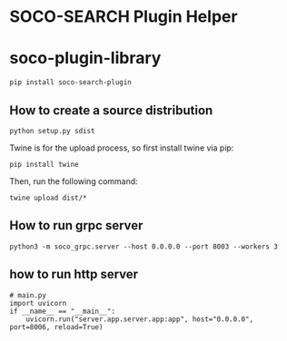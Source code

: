 # SOCO-SEARCH Plugin Helper

# soco-plugin-library

```
pip install soco-search-plugin
```

## How to create a source distribution
```
python setup.py sdist
``` 


Twine is for the upload process, so first install twine via pip:
```
pip install twine

```

Then, run the following command:
```
twine upload dist/*
```


## How to run grpc server
```
python3 -m soco_grpc.server --host 0.0.0.0 --port 8003 --workers 3
```

## how to run http server
```
# main.py
import uvicorn
if __name__ == "__main__":
    uvicorn.run("server.app.server.app:app", host="0.0.0.0", port=8006, reload=True)

```
